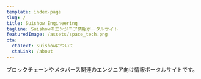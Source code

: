 ```yaml
---
template: index-page
slug: /
title: Suishow Engineering
tagline: Suishowのエンジニア情報ポータルサイト
featuredImage: /assets/space_tech.png
cta:
  ctaText: Suishowについて
  ctaLink: /about
---
```


ブロックチェーンやメタバース関連のエンジニア向け情報ポータルサイトです。


<!-- Suishow株式会社において、常に大切にしている考え方を紹介します。

### Ownership
Suishowの社員が一番求められるのは自分のプロジェクトにオーナーシップを持って取り組む姿勢です。

### Challenge
私たちは最新の技術を使って、今の価値観を取り壊し、これからの常識に変えていく。常にメインストリームへの挑戦をし続ける姿勢が求められます。

### Trust
Suishowの社員たちは、信頼をもとに働いています。信頼はオーナーシップから生まれるものです。Suishowでは、責任と権限を発揮する才能ある社員が自ら方向を決め、自発的に行動する「self-directing」を目指しています。

また、信頼をもとに互いを刺激し合いポジティブなプレッシャーを与える、といったSuishowならではの独特な文化を築いてきました。 健全なフィードバックを通じて互いの長所を学び合い、チームの連携力を一層高めています。 -->

<!--   <img src="https://raw.githubusercontent.com/cryptomuskt/blog_v5/master/src/images/tech.png" alt="Follow @w3layouts" />
 -->

